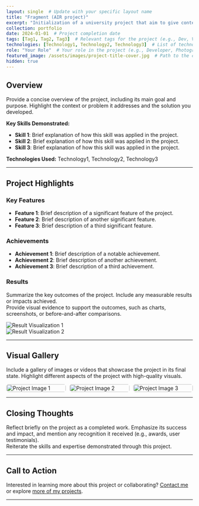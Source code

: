 ```yaml
---
layout: single  # Update with your specific layout name
title: "Fragment (AIR project)"
excerpt: "Initialization of a university project that aim to give context to the collections using virtual reality"
collection: portfolio
date: 2024-01-01  # Project completion date
tags: [Tag1, Tag2, Tag3]  # Relevant tags for the project (e.g., Dev, VR, Photography)
technologies: [Technology1, Technology2, Technology3]  # List of technologies/tools used
role: "Your Role"  # Your role in the project (e.g., Developer, Photographer, Researcher)
featured_image: /assets/images/project-title-cover.jpg  # Path to the cover image for the project
hidden: true
---
```


## Overview

Provide a concise overview of the project, including its main goal and purpose. Highlight the context or problem it addresses and the solution you developed.

**Key Skills Demonstrated:**

- **Skill 1**: Brief explanation of how this skill was applied in the project.
- **Skill 2**: Brief explanation of how this skill was applied in the project.
- **Skill 3**: Brief explanation of how this skill was applied in the project.

**Technologies Used:** Technology1, Technology2, Technology3

---

## Project Highlights

### Key Features

- **Feature 1**: Brief description of a significant feature of the project.
- **Feature 2**: Brief description of another significant feature.
- **Feature 3**: Brief description of a third significant feature.

### Achievements

- **Achievement 1**: Brief description of a notable achievement.
- **Achievement 2**: Brief description of another achievement.
- **Achievement 3**: Brief description of a third achievement.

### Results

Summarize the key outcomes of the project. Include any measurable results or impacts achieved.  
Provide visual evidence to support the outcomes, such as charts, screenshots, or before-and-after comparisons.

![Result Visualization 1](/assets/images/result-visualization1.jpg)  
![Result Visualization 2](/assets/images/result-visualization2.jpg)

---

## Visual Gallery

Include a gallery of images or videos that showcase the project in its final state. Highlight different aspects of the project with high-quality visuals.

<div class="gallery">
  <a href="/assets/images/project-image1.jpg"><img src="/assets/images/project-image1.jpg" alt="Project Image 1"></a>
  <a href="/assets/images/project-image2.jpg"><img src="/assets/images/project-image2.jpg" alt="Project Image 2"></a>
  <a href="/assets/images/project-image3.jpg"><img src="/assets/images/project-image3.jpg" alt="Project Image 3"></a>
  <!-- Add more images as needed -->
</div>

---

## Closing Thoughts

Reflect briefly on the project as a completed work. Emphasize its success and impact, and mention any recognition it received (e.g., awards, user testimonials).  
Reiterate the skills and expertise demonstrated through this project.

---

## Call to Action

Interested in learning more about this project or collaborating? [Contact me](/contact) or explore [more of my projects](/portfolio/).

<style>
.gallery {
  display: flex;
  flex-wrap: wrap;
  gap: 10px;
}

.gallery a {
  flex: 1 1 calc(33% - 10px);
  box-sizing: border-box;
  display: block;
  overflow: hidden;
  border-radius: 5px;
  transition: transform 0.3s ease;
}

.gallery a:hover {
  transform: scale(1.05);
}

.gallery img {
  width: 100%;
  height: auto;
  display: block;
  border-radius: 5px;
}
</style>

---

